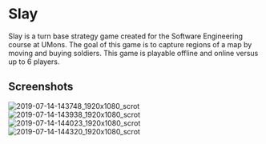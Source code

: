# Slay
Slay is a turn base strategy game created for the Software Engineering course at UMons. The goal of this game is to capture regions of a map by moving and buying soldiers. 
This game is playable offline and online versus up to 6 players.

## Screenshots
![2019-07-14-143748_1920x1080_scrot](https://user-images.githubusercontent.com/44946845/61183728-5371fc00-a634-11e9-83a1-e14de8556b28.png)
![2019-07-14-143938_1920x1080_scrot](https://user-images.githubusercontent.com/44946845/61183742-72708e00-a634-11e9-9149-664591b85c47.png)
![2019-07-14-144023_1920x1080_scrot](https://user-images.githubusercontent.com/44946845/61183752-8caa6c00-a634-11e9-81b7-766f36ec78a2.png)
![2019-07-14-144320_1920x1080_scrot](https://user-images.githubusercontent.com/44946845/61183778-f4f94d80-a634-11e9-8f07-aa3772de70b6.png)

